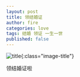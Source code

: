 ```yaml
---
layout: post
title: 领结婚证
author: fire
categories: love 
tags: 结婚 领证 一生一世
published: false
---
```


![title](https://image.sideproject.cn/titlex/titlex_009.jpg){:class="image-title"}

领结婚证啦